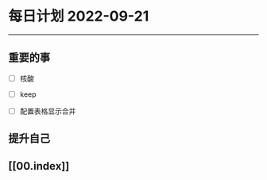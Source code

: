 
#  每日计划 2022-09-21
---
## 重要的事
- [ ]  核酸
- [ ]  keep
- [ ]  配置表格显示合并



## 提升自己

  



## [[00.index]]










